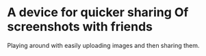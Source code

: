 # A device for quicker sharing Of screenshots with friends
Playing around with easily uploading images and then sharing them.
